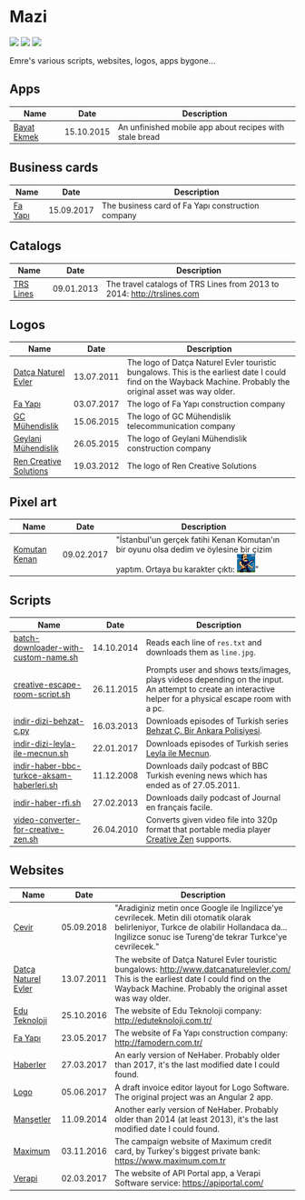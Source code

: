 # Mazi

![](https://img.shields.io/github/license/pemre/mazi?style=flat-square)
![](https://img.shields.io/github/languages/code-size/pemre/mazi?style=flat-square)
![](https://img.shields.io/badge/awesome%3F-yes-green.svg?style=flat-square)

Emre's various scripts, websites, logos, apps bygone...

## Apps

| Name                                     | Date       | Description                                             |
|------------------------------------------|------------|---------------------------------------------------------|
| [Bayat Ekmek](./app%20-%20bayat%20ekmek) | 15.10.2015 | An unfinished mobile app about recipes with stale bread |

## Business cards

| Name                                         | Date       | Description                                       |
|----------------------------------------------|------------|---------------------------------------------------|
| [Fa Yapı](./business%20card%20-%20fa%20yapi) | 15.09.2017 | The business card of Fa Yapı construction company |

## Catalogs

| Name                                     | Date       | Description                                                             |
|------------------------------------------|------------|-------------------------------------------------------------------------|
| [TRS Lines](./catalog%20-%20trs%20lines) | 09.01.2013 | The travel catalogs of TRS Lines from 2013 to 2014: http://trslines.com |

## Logos

| Name                                                        | Date       | Description                                                                                                                                                    |
|-------------------------------------------------------------|------------|----------------------------------------------------------------------------------------------------------------------------------------------------------------|
| [Datça Naturel Evler](./logo%20-%20datca%20naturel%20evler) | 13.07.2011 | The logo of Datça Naturel Evler touristic bungalows. This is the earliest date I could find on the Wayback Machine. Probably the original asset was way older. |
| [Fa Yapı](./logo%20-%20fa%20yapi)                           | 03.07.2017 | The logo of Fa Yapı construction company                                                                                                                       |
| [GC Mühendislik](./logo%20-%20gc%20muhendislik)             | 15.06.2015 | The logo of GC Mühendislik telecommunication company                                                                                                           |
| [Geylani Mühendislik](./logo%20-%20geylani%20muhendislik)   | 26.05.2015 | The logo of Geylani Mühendislik construction company                                                                                                           |
| [Ren Creative Solutions](./logo%20-%20rencs)                | 19.03.2012 | The logo of Ren Creative Solutions                                                                                                                             |

## Pixel art

| Name                                                 | Date       | Description                                                                                                                                                                                         |
|------------------------------------------------------|------------|-----------------------------------------------------------------------------------------------------------------------------------------------------------------------------------------------------|
| [Komutan Kenan](./pixel%20art%20-%20komutan%20kenan) | 09.02.2017 | "İstanbul'un gerçek fatihi Kenan Komutan'ın bir oyunu olsa dedim ve öylesine bir çizim yaptım. Ortaya bu karakter çıktı: ![](./pixel%20art%20-%20komutan%20kenan/pixel_art_komutan_kenan_bg_o.gif)" |

## Scripts

| Name                                                                                             | Date       | Description                                                                                                                                                |
|--------------------------------------------------------------------------------------------------|------------|------------------------------------------------------------------------------------------------------------------------------------------------------------|
| [batch-downloader-with-custom-name.sh](./scripts/batch-downloader-with-custom-name.sh)           | 14.10.2014 | Reads each line of `res.txt` and downloads them as `line.jpg`.                                                                                             |
| [creative-escape-room-script.sh](./scripts/creative-escape-room-script.sh)                       | 26.11.2015 | Prompts user and shows texts/images, plays videos depending on the input. An attempt to create an interactive helper for a physical escape room with a pc. |
| [indir-dizi-behzat-c.py](./scripts/indir-dizi-behzat-c.py)                                       | 16.03.2013 | Downloads episodes of Turkish series [Behzat Ç. Bir Ankara Polisiyesi](https://en.wikipedia.org/wiki/Behzat_%C3%87._Bir_Ankara_Polisiyesi).                |
| [indir-dizi-leyla-ile-mecnun.sh](./scripts/indir-dizi-leyla-ile-mecnun.sh)                       | 22.01.2017 | Downloads episodes of Turkish series [Leyla ile Mecnun](https://en.wikipedia.org/wiki/Leyla_and_Mecnun).                                                   |
| [indir-haber-bbc-turkce-aksam-haberleri.sh](./scripts/indir-haber-bbc-turkce-aksam-haberleri.sh) | 11.12.2008 | Downloads daily podcast of BBC Turkish evening news which has ended as of 27.05.2011.                                                                      |
| [indir-haber-rfi.sh](./scripts/indir-haber-rfi.sh)                                               | 27.02.2013 | Downloads daily podcast of Journal en français facile.                                                                                                     |
| [video-converter-for-creative-zen.sh](./scripts/video-converter-for-creative-zen.sh)             | 26.04.2010 | Converts given video file into 320p format that portable media player [Creative Zen](https://en.wikipedia.org/wiki/Zen_(portable_media_player)) supports.  |

## Websites

| Name                                                           | Date       | Description                                                                                                                                                                                         |
|----------------------------------------------------------------|------------|-----------------------------------------------------------------------------------------------------------------------------------------------------------------------------------------------------|
| [Çevir](./website%20-%20cevir)                                 | 05.09.2018 | "Aradiginiz metin once Google ile Ingilizce'ye cevrilecek. Metin dili otomatik olarak belirleniyor, Turkce de olabilir Hollandaca da... Ingilizce sonuc ise Tureng'de tekrar Turkce'ye cevrilecek." |
| [Datça Naturel Evler](./website%20-%20datca%20naturel%20evler) | 13.07.2011 | The website of Datça Naturel Evler touristic bungalows: http://www.datcanaturelevler.com/ This is the earliest date I could find on the Wayback Machine. Probably the original asset was way older. |
| [Edu Teknoloji](./website%20-%20edu%20teknoloji)               | 25.10.2016 | The website of Edu Teknoloji company: http://eduteknoloji.com.tr/                                                                                                                                   |
| [Fa Yapı](./website%20-%20fa%20yapi)                           | 23.05.2017 | The website of Fa Yapı construction company: http://famodern.com.tr/                                                                                                                                |
| [Haberler](./website%20-%20haberler)                           | 27.03.2017 | An early version of NeHaber. Probably older than 2017, it's the last modified date I could found.                                                                                                   |
| [Logo](./website%20-%20logo)                                   | 05.06.2017 | A draft invoice editor layout for Logo Software. The original project was an Angular 2 app.                                                                                                         |
| [Manşetler](./website%20-%20mansetler)                         | 11.09.2014 | Another early version of NeHaber. Probably older than 2014 (at least 2013), it's the last modified date I could found.                                                                              |
| [Maximum](./website%20-%20maximum)                             | 03.11.2016 | The campaign website of Maximum credit card, by Turkey's biggest private bank: https://www.maximum.com.tr                                                                                           |
| [Verapi](./website%20-%20verapi)                               | 02.03.2017 | The website of API Portal app, a Verapi Software service: https://apiportal.com/                                                                                                                    |
